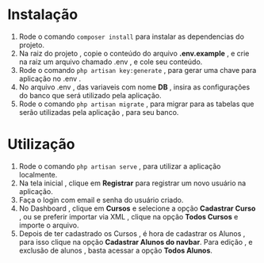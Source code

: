 # Instalação
1. Rode o comando ``composer install`` para instalar as dependencias do projeto.
2. Na raiz do projeto , copie o conteúdo do arquivo **.env.example** , e crie na raiz um arquivo chamado .env , e cole seu conteúdo.
3. Rode o comando ``php artisan key:generate`` , para gerar uma chave para aplicação no .env .
4. No arquivo .env , das variaveis com nome **DB** , insira as configurações do banco que será utilizado pela aplicação.
5. Rode o comando ``php artisan migrate`` , para migrar para as tabelas que serão utilizadas pela aplicação , para seu banco.

# Utilização
1. Rode o comando ``php artisan serve`` , para utilizar a aplicação localmente.
2. Na tela inicial , clique em **Registrar** para registrar um novo usuário na aplicação.
3. Faça o login com email e senha do usuário criado.
4. No Dashboard , clique em **Cursos** e selecione a opção **Cadastrar Curso** , ou se preferir importar via XML , clique na opção **Todos Cursos** e importe o arquivo.
5. Depois de ter cadastrado os Cursos , é hora de cadastrar os Alunos , para isso clique na opção **Cadastrar Alunos do navbar**. Para edição , e exclusão de alunos , basta acessar a opção **Todos Alunos**.
